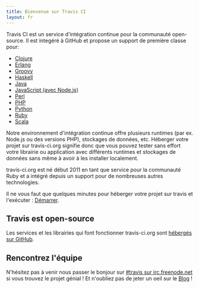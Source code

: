 ```yaml
---
title: Bienvenue sur Travis CI
layout: fr
---
```


Travis CI est un service d'intégration continue pour la communauté open-source. Il est integéré à GitHub et propose un support de première classe pour:

* [Clojure](/fr/docs/user/languages/clojure)
* [Erlang](/fr/docs/user/languages/erlang)
* [Groovy](/fr/docs/user/languages/groovy)
* [Haskell](/fr/docs/user/languages/haskell)
* [Java](/fr/docs/user/languages/java)
* [JavaScript (avec Node.js)](/fr/docs/user/languages/javascript-with-nodejs)
* [Perl](/fr/docs/user/languages/perl)
* [PHP](/fr/docs/user/languages/php)
* [Python](/fr/docs/user/languages/python)
* [Ruby](/fr/docs/user/languages/ruby)
* [Scala](/fr/docs/user/languages/scala)

Notre environnement d'intégration continue offre plusieurs runtimes (par ex. Node.js ou des versions PHP), stockages de données, etc.
Héberger votre projet sur travis-ci.org signifie donc que vous pouvez tester sans effort votre librairie ou application avec différents runtimes et stockages de données sans même à avoir à les installer localement. 

travis-ci.org est né début 2011 en tant que service pour la communauté Ruby et a intégré depuis un support pour de nombreuses autres technologies.

Il ne vous faut que quelques minutes pour héberger votre projet sur travis et l'exécuter : [Démarrer](/fr/docs/user/getting-started/).

## Travis est open-source

Les services et les librairies qui font fonctionner travis-ci.org sont [hébergés sur GitHub](https://github.com/travis-ci).

## Rencontrez l'équipe

N'hésitez pas à venir nous passer le bonjour sur [#travis sur irc.freenode.net](irc://irc.freenode.net/%23travis) si vous trouvez le projet génial !
Et n'oubliez pas de jeter un oeil sur le [Blog](/blog/) !
